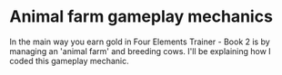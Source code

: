 # Animal farm gameplay mechanics

In the main way you earn gold in Four Elements Trainer - Book 2 is by managing an 'animal farm' and breeding cows. I'll be explaining how I coded this gameplay mechanic.
